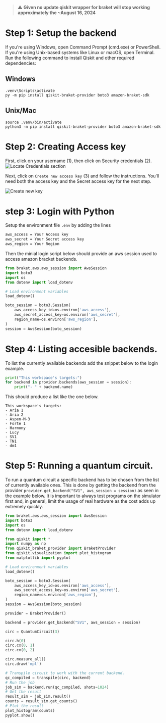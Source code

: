 > :warning: **Given no update qiskit wrapper for braket will stop working approximately the ~August 16, 2024**
# Step 1: Setup the backend

If you're using Windows, open Command Prompt (cmd.exe) or PowerShell. If you're using Unix-based systems like Linux or macOS, open Terminal.
Run the following command to install Qiskit and other required dependencies:

## Windows
```
.venv\Scripts\activate
py -m pip install qiskit-braket-provider boto3 amazon-braket-sdk
```

## Unix/Mac

```
source .venv/bin/activate
python3 -m pip install qiskit-braket-provider boto3 amazon-braket-sdk
```

# Step 2: Creating Access key
First, click on your username (1), then click on Security credentials (2). 
![Locate Credentials section](./images/amazon%20menu.PNG)

Next, click on `Create new access key` (3) and follow the instructions. You'll need both the access key and the Secret access key for the next step.

![Create new key](./images/add_new_bracket.png)

# step 3: Login with Python
Setup the environment file `.env` by adding the lines 
```bash
aws_access = Your Access key
aws_secret = Your Secret access key
aws_region = Your Region
```
Then the minial login script below should provide an aws session used to access amazon bracket backends. 
```python
from braket.aws.aws_session import AwsSession 
import boto3
import os 
from dotenv import load_dotenv

# Load environment variables 
load_dotenv()

boto_session = boto3.Session(
    aws_access_key_id=os.environ['aws_access'],
    aws_secret_access_key=os.environ['aws_secret'],
    region_name=os.environ['aws_region'],
)
session = AwsSession(boto_session)
``` 

# Step 4: Listing accesible backends.
To list the currently available backends add the snippet below to the login example.
```python 
print("This workspace's targets:")
for backend in provider.backends(aws_session = session):
    print("- " + backend.name)
```
This should produce a list like the one below.
```
This workspace's targets:
- Aria 1
- Aria 2
- Aspen-M-3
- Forte 1
- Harmony
- Lucy
- SV1
- TN1
- dm1
```

# Step 5: Running a quantum circuit.
To run a quantum circuit a specific backend has to be chosen from the list of currently available ones. This is done by getting the backend from the provider `provider.get_backend("SV1", aws_session = session)` as seen in the example below. It is important to always test programs on the simulator first and, in general, limit the usage of real hardware as the cost adds up extremely quickly.
```python
from braket.aws.aws_session import AwsSession 
import boto3
import os 
from dotenv import load_dotenv

from qiskit import *
import numpy as np
from qiskit_braket_provider import BraketProvider
from qiskit.visualization import plot_histogram
from matplotlib import pyplot

# Load environment variables 
load_dotenv()

boto_session = boto3.Session(
    aws_access_key_id=os.environ['aws_access'],
    aws_secret_access_key=os.environ['aws_secret'],
    region_name=os.environ['aws_region'],
)
session = AwsSession(boto_session)

provider = BraketProvider()

backend = provider.get_backend("SV1", aws_session = session)

circ = QuantumCircuit(3)

circ.h(0)
circ.cx(0, 1)
circ.cx(0, 2)

circ.measure_all()
circ.draw('mpl')

# Transpile circuit to work with the current backend.
qc_compiled = transpile(circ, backend)
# Run the job
job_sim = backend.run(qc_compiled, shots=1024)
# Get the result
result_sim = job_sim.result()
counts = result_sim.get_counts()
# Plot the result
plot_histogram(counts)
pyplot.show()
```
